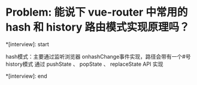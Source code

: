 # Problem: 能说下 vue-router 中常用的 hash 和 history 路由模式实现原理吗？

*[interview]: start

hash模式：主要通过监听浏览器 onhashChange事件实现，路径会带有一个#号
history模式 通过 pushState 、 popState 、 replaceState API 实现

*[interview]: end

